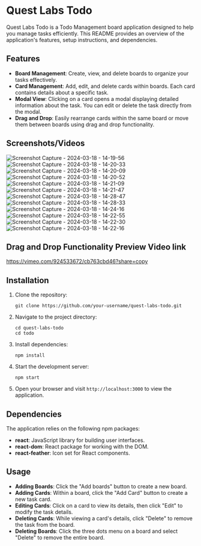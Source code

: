 # Quest Labs Todo

Quest Labs Todo is a Todo Management board application designed to help you manage tasks efficiently. This README provides an overview of the application's features, setup instructions, and dependencies.

## Features

- **Board Management**: Create, view, and delete boards to organize your tasks effectively.
- **Card Management**: Add, edit, and delete cards within boards. Each card contains details about a specific task.
- **Modal View**: Clicking on a card opens a modal displaying detailed information about the task. You can edit or delete the task directly from the modal.
- **Drag and Drop**: Easily rearrange cards within the same board or move them between boards using drag and drop functionality.

## Screenshots/Videos
![Screenshot Capture - 2024-03-18 - 14-19-56](https://github.com/Jayeshkhandelwal09/Quest-labs-Todo/assets/112822012/3c67bcda-b5ef-4fb4-8fa5-0c72b03dba7b)
![Screenshot Capture - 2024-03-18 - 14-20-33](https://github.com/Jayeshkhandelwal09/Quest-labs-Todo/assets/112822012/ff79c7bc-1366-4483-92b6-4ff01d283c22)
![Screenshot Capture - 2024-03-18 - 14-20-09](https://github.com/Jayeshkhandelwal09/Quest-labs-Todo/assets/112822012/492f61c7-a5c4-4e85-9b82-665515fe1cd4)
![Screenshot Capture - 2024-03-18 - 14-20-52](https://github.com/Jayeshkhandelwal09/Quest-labs-Todo/assets/112822012/7845c5cc-0bd2-42a4-a044-9a10341e67f7)
![Screenshot Capture - 2024-03-18 - 14-21-09](https://github.com/Jayeshkhandelwal09/Quest-labs-Todo/assets/112822012/768a3b61-56e9-420f-8392-729db1ce419a)
![Screenshot Capture - 2024-03-18 - 14-21-47](https://github.com/Jayeshkhandelwal09/Quest-labs-Todo/assets/112822012/5e3005d8-3ad8-4ea9-886d-e619b29393fa)
![Screenshot Capture - 2024-03-18 - 14-28-47](https://github.com/Jayeshkhandelwal09/Quest-labs-Todo/assets/112822012/aa0785ec-ed98-4957-9d1d-201c12fa3e8d)
![Screenshot Capture - 2024-03-18 - 14-28-33](https://github.com/Jayeshkhandelwal09/Quest-labs-Todo/assets/112822012/6d269c70-c9fb-472b-9097-3d7639d69bb7)
![Screenshot Capture - 2024-03-18 - 14-24-16](https://github.com/Jayeshkhandelwal09/Quest-labs-Todo/assets/112822012/c5000d23-eb58-4b59-89f2-2f38c6adc351)
![Screenshot Capture - 2024-03-18 - 14-22-55](https://github.com/Jayeshkhandelwal09/Quest-labs-Todo/assets/112822012/0b02bdc3-44e0-422c-b0ff-6ebf0cb47705)
![Screenshot Capture - 2024-03-18 - 14-22-30](https://github.com/Jayeshkhandelwal09/Quest-labs-Todo/assets/112822012/55edbfc6-f549-4243-80d4-4d5f5fe971eb)
![Screenshot Capture - 2024-03-18 - 14-22-16](https://github.com/Jayeshkhandelwal09/Quest-labs-Todo/assets/112822012/d8d8fff0-fff7-436a-b4b2-33d64b078696)

## Drag and Drop Functionality Preview Video link
https://vimeo.com/924533672/cb763cbd46?share=copy

## Installation

1. Clone the repository:

   ```
   git clone https://github.com/your-username/quest-labs-todo.git
   ```

2. Navigate to the project directory:

   ```
   cd quest-labs-todo
   cd todo
   ```

3. Install dependencies:

   ```
   npm install
   ```

4. Start the development server:

   ```
   npm start
   ```

5. Open your browser and visit `http://localhost:3000` to view the application.

## Dependencies

The application relies on the following npm packages:

- **react**: JavaScript library for building user interfaces.
- **react-dom**: React package for working with the DOM.
- **react-feather**: Icon set for React components.

## Usage

- **Adding Boards**: Click the "Add boards" button to create a new board.
- **Adding Cards**: Within a board, click the "Add Card" button to create a new task card.
- **Editing Cards**: Click on a card to view its details, then click "Edit" to modify the task details.
- **Deleting Cards**: While viewing a card's details, click "Delete" to remove the task from the board.
- **Deleting Boards**: Click the three dots menu on a board and select "Delete" to remove the entire board.

